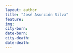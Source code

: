 ```yaml
---
layout: author
title: "José Asunción Silva"
feature: 
img:
city-born: 
date-born: 
city-death: 
date-death:
---
```

